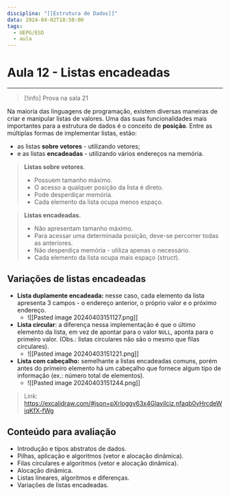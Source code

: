 ```yaml
---
disciplina: "[[Estrutura de Dados]]"
data: 2024-04-02T18:50:00
tags:
  - UEPG/ESD
  - aula
---
```

# Aula 12 - Listas encadeadas
- - -
> [!info] Prova na sala 21

Na maioria das linguagens de programação, existem diversas maneiras de criar e manipular listas de valores. Uma das suas funcionalidades mais importantes para a estrutura de dados é o conceito de **posição**. Entre as múltiplas formas de implementar listas, estão:
- as listas **sobre vetores** - utilizando vetores;
- e as listas **encadeadas** - utilizando vários endereços na memória.

> **Listas sobre vetores**.
> - Possuem tamanho máximo.
> - O acesso a qualquer posição da lista é direto.
> - Pode desperdiçar memória.
> - Cada elemento da lista ocupa menos espaço.

> **Listas encadeadas.**
> - Não apresentam tamanho máximo.
> - Para acessar uma determinada posição, deve-se percorrer todas as anteriores.
> - Não desperdiça memória - utiliza apenas o necessário.
> - Cada elemento da lista ocupa mais espaço (*struct*).

## Variações de listas encadeadas

- **Lista duplamente encadeada:** nesse caso, cada elemento da lista apresenta 3 campos - o endereço anterior, o próprio valor e o próximo endereço.
	- ![[Pasted image 20240403151127.png]]
- **Lista circular**: a diferença nessa implementação é que o último elemento da lista, em vez de apontar para o valor `NULL`, aponta para o primeiro valor. (Obs.: listas circulares não são o mesmo que filas circulares).
	- ![[Pasted image 20240403151221.png]]
- **Lista com cabeçalho:** semelhante a listas encadeadas comuns, porém antes do primeiro elemento há um cabeçalho que fornece algum tipo de informação (ex.: número total de elementos).
	- ![[Pasted image 20240403151244.png]]

> Link: https://excalidraw.com/#json=pXrloggv63x4Glavilciz,nfaqb0vHrcdeWiqKfX-fWg

## Conteúdo para avaliação

- Introdução e tipos abstratos de dados.
- Pilhas, aplicação e algoritmos (vetor e alocação dinâmica).
- Filas circulares e algoritmos (vetor e alocação dinâmica).
- Alocação dinâmica.
- Listas lineares, algoritmos e diferenças.
- Variações de listas encadeadas.